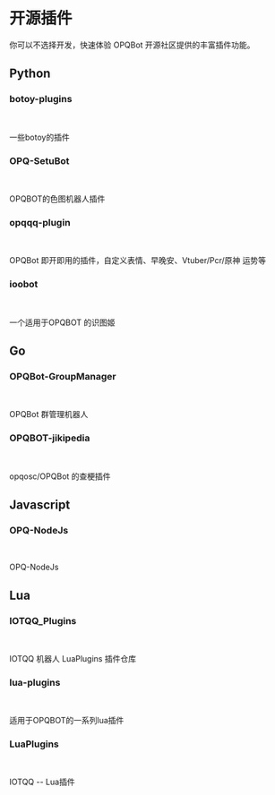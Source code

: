 # 开源插件

你可以不选择开发，快速体验 OPQBot 开源社区提供的丰富插件功能。

## Python

### botoy-plugins

<br/>

<PluginInfo 
    lang='python'
    repo='opq-osc/botoy-plugins'
    owner='xiyaowong'
/>

一些botoy的插件

### OPQ-SetuBot

<br/>

<PluginInfo 
    lang='python'
    repo='opq-osc/OPQ-SetuBot'
    owner='yuban10703'
/>

OPQBOT的色图机器人插件

### opqqq-plugin

<br/>

<PluginInfo 
    lang='python'
    repo='opq-osc/opqqq-plugin'
    owner='fz6m'
/>

OPQBot 即开即用的插件，自定义表情、早晚安、Vtuber/Pcr/原神 运势等

### ioobot

<br/>

<PluginInfo 
    lang='python'
    repo='opq-osc/ioobot'
    owner='kitUIN'
/>

一个适用于OPQBOT 的识图姬

## Go

### OPQBot-GroupManager

<br/>

<PluginInfo 
    lang='golang'
    repo='opq-osc/OPQBot-GroupManager'
    owner='mcoo'
/>

OPQBot 群管理机器人

### OPQBOT-jikipedia

<br/>

<PluginInfo 
    lang='golang'
    repo='opq-osc/OPQBOT-jikipedia'
    owner='xiyaowong'
/>

opqosc/OPQBot 的查梗插件

## Javascript

### OPQ-NodeJs

<br/>

<PluginInfo 
    lang='JavaScript'
    repo='opq-osc/OPQ-NodeJs'
    owner='4490'
/>

OPQ-NodeJs

## Lua

### IOTQQ_Plugins

<br/>

<PluginInfo 
    lang='lua'
    repo='opq-osc/IOTQQ_Plugins'
    owner='MengXin001'
/>

IOTQQ 机器人 LuaPlugins 插件仓库

### lua-plugins

<br/>

<PluginInfo 
    lang='lua'
    repo='opq-osc/lua-plugins'
    owner='spirit1431007'
/>

适用于OPQBOT的一系列lua插件

### LuaPlugins

<br/>

<PluginInfo 
    lang='lua'
    repo='opq-osc/LuaPlugins'
    owner='4490'
/>

IOTQQ -- Lua插件















